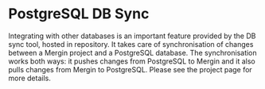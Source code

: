 # PostgreSQL DB Sync

Integrating with other databases is an important feature provided by the DB sync tool, hosted in <GitHubRepo id="lutraconsulting/mergin-db-sync" /> repository. It takes care of synchronisation of changes between a Mergin project and a PostgreSQL database. The synchronisation works both ways: it pushes changes from PostgreSQL to Mergin and it also pulls changes from Mergin to PostgreSQL. Please see the project page for more details.
